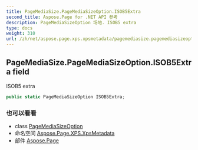 ```yaml
---
title: PageMediaSize.PageMediaSizeOption.ISOB5Extra
second_title: Aspose.Page for .NET API 参考
description: PageMediaSizeOption 场地. ISOB5 extra
type: docs
weight: 310
url: /zh/net/aspose.page.xps.xpsmetadata/pagemediasize.pagemediasizeoption/isob5extra/
---
```

## PageMediaSize.PageMediaSizeOption.ISOB5Extra field

ISOB5 extra

```csharp
public static PageMediaSizeOption ISOB5Extra;
```

### 也可以看看

* class [PageMediaSizeOption](../)
* 命名空间 [Aspose.Page.XPS.XpsMetadata](../../pagemediasize.pagemediasizeoption/)
* 部件 [Aspose.Page](../../../)


